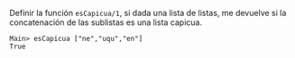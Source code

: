 Definir la función ```esCapicua/1```, si dada una lista de listas, me devuelve si la concatenación de las sublistas es una lista capicua.

```
Main> esCapicua ["ne","uqu","en"]
True
```
